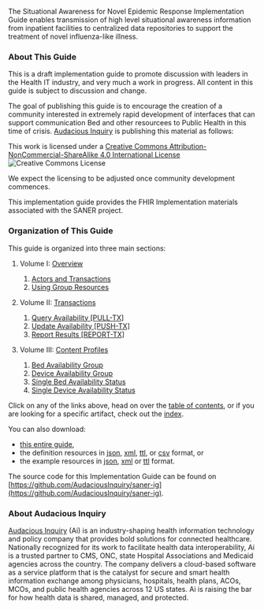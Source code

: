 
The Situational Awareness for Novel Epidemic Response Implementation Guide enables transmission
of high level situational awareness information from inpatient facilities to centralized data repositories
to support the treatment of novel influenza-like illness.




### About This Guide
This is a draft implementation guide to promote discussion with leaders in the Health
IT industry, and very much a work in progress.  All content in this guide is subject
to discussion and change.

The goal of publishing this guide is to encourage the creation of a community interested
in extremely rapid development of interfaces that can support communication Bed and other
resourcees to Public Health in this time of crisis.  [Audacious Inquiry](https://ainq.com) is publishing this
material as follows:

This work is licensed under a [Creative Commons Attribution-NonCommercial-ShareAlike 4.0 International License](http://creativecommons.org/licenses/by-nc-sa/4.0/) ![Creative Commons License](https://i.creativecommons.org/l/by-nc-sa/4.0/80x15.png)

We expect the licensing to be adjusted once community development commences.

This implementation guide provides the FHIR Implementation materials associated with
the SANER project.

### Organization of This Guide
This guide is organized into three main sections:

1. Volume I: [Overview](overview.html)
   1. [Actors and Transactions](actors_and_transactions.html)
   2. [Using Group Resources](using_group_resources.html)

2. Volume II: [Transactions](transactions.html)
   1. [Query Availability [PULL-TX]](transaction-1.html)
   2. [Update Availability [PUSH-TX]](transaction-2.html)
   3. [Report Results [REPORT-TX]](transaction-3.html)

3. Volume III: [Content Profiles](contentprofiles.html)
   1. [Bed Availability Group](StructureDefinition-BedGroup.html)
   2. [Device Availability Group](StructureDefinition-DeviceGroup.html)
   3. [Single Bed Availability Status](StructureDefinition-Bed.html)
   4. [Single Device Availability Status](StructureDefinition-Device.html)

Click on any of the links above, head on over the [table of contents](toc.html), or
if you are looking for a specific artifact, check out the [index](artifacts.html).

You can also download:

* [this entire guide](full-ig.zip),
* the definition resources in [json](definitions.json.zip), [xml](definitions.xml.zip), [ttl](definitions.ttl.zip), or [csv](csvs.zip) format, or
* the example resources in [json](examples.json.zip), [xml](examples.xml.zip) or [ttl](examples.ttl.zip) format.

The source code for this Implementation Guide can be found on
[https://github.com/AudaciousInquiry/saner-ig](https://github.com/AudaciousInquiry/saner-ig).

### About Audacious Inquiry ###
[Audacious Inquiry](https://ainq.com) (Ai) is an industry-shaping health information technology and
policy company that provides bold solutions for connected healthcare. Nationally recognized for its
work to facilitate health data interoperability, Ai is a trusted partner to CMS, ONC, state Hospital
Associations and Medicaid agencies across the country. The company delivers a cloud-based software as
a service platform that is the catalyst for secure and smart health information exchange among
physicians, hospitals, health plans, ACOs, MCOs, and public health agencies across 12 US states.
Ai is raising the bar for how health data is shared, managed, and protected.

